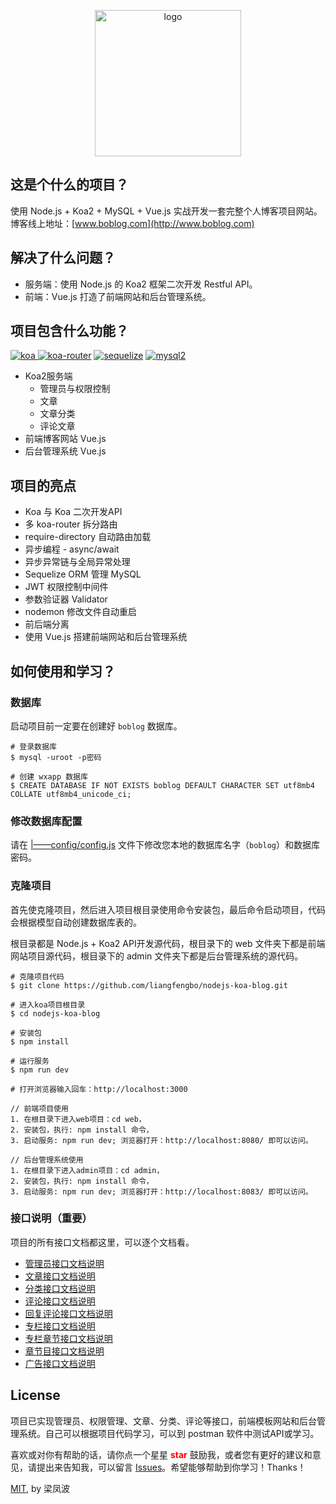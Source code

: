 <p align="center"><a href="http://www.boblog.com" target="_blank" rel="noopener noreferrer"><img width="234" src="http://images.boblog.com/BOBLOG-03.png" alt="logo"></a></p>

## 这是个什么的项目？

使用 Node.js + Koa2 + MySQL + Vue.js 实战开发一套完整个人博客项目网站。博客线上地址：[www.boblog.com](http://www.boblog.com)

## 解决了什么问题？
- 服务端：使用 Node.js 的 Koa2 框架二次开发 Restful API。
- 前端：Vue.js 打造了前端网站和后台管理系统。


## 项目包含什么功能？

[![koa](https://img.shields.io/badge/koa-%5E2.7.0-brightgreen.svg) ](https://www.npmjs.com/package/koa)
[![koa-router](https://img.shields.io/badge/koa--router-%5E7.4.0-brightgreen.svg)](https://www.npmjs.com/package/koa-router)
[![sequelize](https://img.shields.io/badge/sequelize-%5E5.6.1-brightgreen.svg)](https://www.npmjs.com/package/sequelize)
[![mysql2](https://img.shields.io/badge/mysql2-%5E1.6.5-brightgreen.svg)](https://www.npmjs.com/package/mysql2)

- Koa2服务端
    - 管理员与权限控制
    - 文章
    - 文章分类
    - 评论文章
- 前端博客网站 Vue.js
- 后台管理系统 Vue.js

## 项目的亮点
- Koa 与 Koa 二次开发API
- 多 koa-router 拆分路由
- require-directory 自动路由加载
- 异步编程 - async/await
- 异步异常链与全局异常处理
- Sequelize ORM 管理 MySQL
- JWT 权限控制中间件
- 参数验证器 Validator 
- nodemon 修改文件自动重启
- 前后端分离
- 使用 Vue.js 搭建前端网站和后台管理系统

## 如何使用和学习？

### 数据库
启动项目前一定要在创建好 `boblog` 数据库。
```
# 登录数据库
$ mysql -uroot -p密码

# 创建 wxapp 数据库
$ CREATE DATABASE IF NOT EXISTS boblog DEFAULT CHARACTER SET utf8mb4 COLLATE utf8mb4_unicode_ci;
```

### 修改数据库配置
请在 [|——config/config.js](https://github.com/liangfengbo/nodejs-koa-blog/blob/master/config/config.js) 文件下修改您本地的数据库名字（`boblog`）和数据库密码。

### 克隆项目
首先使克隆项目，然后进入项目根目录使用命令安装包，最后命令启动项目，代码会根据模型自动创建数据库表的。

根目录都是 Node.js + Koa2 API开发源代码，根目录下的 web 文件夹下都是前端网站项目源代码，根目录下的 admin 文件夹下都是后台管理系统的源代码。


```
# 克隆项目代码
$ git clone https://github.com/liangfengbo/nodejs-koa-blog.git

# 进入koa项目根目录
$ cd nodejs-koa-blog

# 安装包
$ npm install

# 运行服务
$ npm run dev

# 打开浏览器输入回车：http://localhost:3000

// 前端项目使用
1. 在根目录下进入web项目：cd web，
2. 安装包，执行: npm install 命令，
3. 启动服务: npm run dev; 浏览器打开：http://localhost:8080/ 即可以访问。

// 后台管理系统使用
1. 在根目录下进入admin项目：cd admin，
2. 安装包，执行: npm install 命令，
3. 启动服务: npm run dev; 浏览器打开：http://localhost:8083/ 即可以访问。
```

### 接口说明（重要）
项目的所有接口文档都这里，可以逐个文档看。
- [管理员接口文档说明](./doc/admin.md)
- [文章接口文档说明](./doc/article.md)
- [分类接口文档说明](./doc/category.md)
- [评论接口文档说明](./doc/comment.md)
- [回复评论接口文档说明](./doc/reply.md)
- [专栏接口文档说明](./doc/column.md)
- [专栏章节接口文档说明](./doc/column-chapter.md)
- [章节目接口文档说明](./doc/chapter-section.md)
- [广告接口文档说明](./doc/advertise.md)

## License

项目已实现管理员、权限管理、文章、分类、评论等接口，前端模板网站和后台管理系统。自己可以根据项目代码学习，可以到 postman 软件中测试API或学习。

喜欢或对你有帮助的话，请你点一个星星 <strong style='color:red;'>star</strong> 鼓励我，或者您有更好的建议和意见，请提出来告知我，可以留言 [Issues](https://github.com/liangfengbo/nodejs-koa-blog/issues/new)。希望能够帮助到你学习！Thanks！

[MIT](https://github.com/liangfengbo/nodejs-koa-blog/blob/master/LICENSE), by 梁凤波

